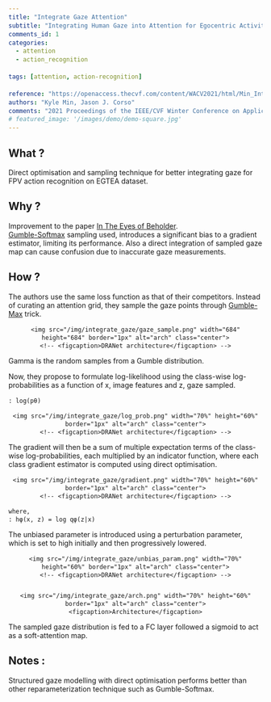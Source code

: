 ```yaml
---
title: "Integrate Gaze Attention"
subtitle: "Integrating Human Gaze into Attention for Egocentric Activity Recognition"
comments_id: 1
categories:
  - attention
  - action_recognition

tags: [attention, action-recognition]

reference: "https://openaccess.thecvf.com/content/WACV2021/html/Min_Integrating_Human_Gaze_Into_Attention_for_Egocentric_Activity_Recognition_WACV_2021_paper.html"
authors: "Kyle Min, Jason J. Corso"
comments: "2021 Proceedings of the IEEE/CVF Winter Conference on Applications of Computer Vision (WACV)"
# featured_image: '/images/demo/demo-square.jpg'
---
```


## What ?

Direct optimisation and sampling technique for better integrating gaze for FPV action recognition on EGTEA dataset.

## Why ?

Improvement to the paper [In The Eyes of Beholder](https://sanketsans.github.io/project/in-the-eyes-of-beholder).   
[Gumble-Softmax](https://www.youtube.com/watch?v=JFgXEbgcT7g) sampling used, introduces a significant bias to a gradient estimator, limiting its performance. Also a direct integration of sampled gaze map can cause confusion due to inaccurate gaze measurements.

## How ?

The authors use the same loss function as that of their competitors. Instead of curating an attention grid, they sample the gaze points through [Gumble-Max](https://www.youtube.com/watch?v=JFgXEbgcT7g) trick.
<div align="center" class="img-container" style="margin-top:2%">

    <img src="/img/integrate_gaze/gaze_sample.png" width="684" height="684" border="1px" alt="arch" class="center">
    <!-- <figcaption>DRANet architecture</figcaption> -->
</div>
Gamma is the random samples from a Gumble distribution.


Now, they propose to formulate log-likelihood using the class-wise log-probabilities as a function of x, image features and z, gaze sampled.

```
: log(pθ)
```
<div align="center" class="img-container" style="margin-top:2%">

    <img src="/img/integrate_gaze/log_prob.png" width="70%" height="60%" border="1px" alt="arch" class="center">
    <!-- <figcaption>DRANet architecture</figcaption> -->
</div>

The gradient will then be a sum of multiple expectation terms of the class- wise log-probabilities, each multiplied by an indicator function, where each class gradient estimator is computed using direct optimisation.

<div align="center" class="img-container" style="margin-top:2%">

    <img src="/img/integrate_gaze/gradient.png" width="70%" height="60%" border="1px" alt="arch" class="center">
    <!-- <figcaption>DRANet architecture</figcaption> -->
</div>

```
where,
: hφ(x, z) = log qφ(z|x)
```

The unbiased parameter is introduced using a perturbation parameter, which is set to high initially and then progressively lowered.
<div align="center" class="img-container" style="margin-top:2%">

    <img src="/img/integrate_gaze/unbias_param.png" width="70%" height="60%" border="1px" alt="arch" class="center">
    <!-- <figcaption>DRANet architecture</figcaption> -->
</div>

<div align="center" class="img-container" style="margin-top:5%">

    <img src="/img/integrate_gaze/arch.png" width="70%" height="60%" border="1px" alt="arch" class="center">
    <figcaption>Architecture</figcaption>
</div>

The sampled gaze distribution is fed to a FC layer followed a sigmoid to act as a soft-attention map.

## Notes :
Structured gaze modelling with direct optimisation performs better than other reparameterization technique such as Gumble-Softmax.
